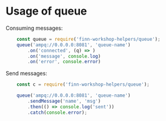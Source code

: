 

# Usage of queue

Consuming messages: 

```js
    const queue = require('finn-workshop-helpers/queue');
    queue('ampq://0.0.0.0:8081', 'queue-name')
        .on('connected', (q) => )
        .on('message', console.log)
        .on('error', console.error)
```

Send messages: 
```js
    const c = require('finn-workshop-helpers/queue');

    queue('ampq://0.0.0.0:8081', 'queue-name')
        .sendMessage('name', 'msg')
        .then(() => console.log('sent'))
        .catch(console.error);
```
